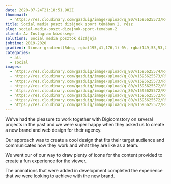```yaml
---
date: 2020-07-24T21:18:51.902Z
thumbnail:
  - https://res.cloudinary.com/gazduig/image/upload/q_80/v1595625573/R%C3%A9ka%201/Frame_69_npccgb.webp
title: Social media poszt dizájnok sport témában 2. rész
slug: social-media-poszt-dizajnok-sport-temaban-2
client: Az Instagram közössége
solutions: Social media posztok dizájnja
jobtime: 2019-2020
gradient: linear-gradient(5deg, rgba(195,41,176,1) 0%, rgba(149,53,53,0) 71%)
categories:
  - all
  - social
images:
  - https://res.cloudinary.com/gazduig/image/upload/q_80/v1595625574/R%C3%A9ka%201/Frame_68_sezlsp.webp
  - https://res.cloudinary.com/gazduig/image/upload/q_80/v1595625573/R%C3%A9ka%201/Frame_69_npccgb.webp
  - https://res.cloudinary.com/gazduig/image/upload/q_80/v1595625573/R%C3%A9ka%201/Frame_70_qj60ky.webp
  - https://res.cloudinary.com/gazduig/image/upload/q_80/v1595625572/R%C3%A9ka%201/Frame_63_rswsx9.webp
  - https://res.cloudinary.com/gazduig/image/upload/q_80/v1595625572/R%C3%A9ka%201/Frame_64_msz7n3.webp
  - https://res.cloudinary.com/gazduig/image/upload/q_80/v1595625572/R%C3%A9ka%201/Frame_66_agsfes.webp
  - https://res.cloudinary.com/gazduig/image/upload/q_80/v1595625572/R%C3%A9ka%201/Frame_67_hgivkv.webp
  - https://res.cloudinary.com/gazduig/image/upload/q_80/v1595625572/R%C3%A9ka%201/Frame_65_lfkg46.webp
---
```

<!--StartFragment-->

We’ve had the pleasure to work together with Digicomstory on several projects in the past and we were super happy when they asked us to create a new brand and web design for their agency.

Our approach was to create a cool design that fits their target audience and communicates how they work and what they are like as a team.

We went our of our way to draw plenty of icons for the content provided to create a fun experience for the viewer.

The animations that were added in development completed the experience that we were looking to achieve with the new brand.

<!--EndFragment-->